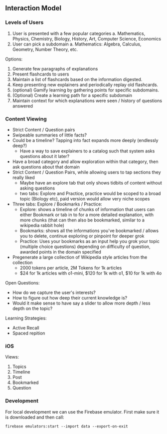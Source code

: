 ## Interaction Model


### Levels of Users
1. User is presented with a few popular categories
    a. Mathematics, Physics, Chemistry, Biology, History, Art, Computer Science, Economics
2. User can pick a subdomain
    a. Mathematics: Algebra, Calculus, Geometry, Number Theory, etc.

Options:
1. Generate few paragraphs of explanations
2. Present flashcards to users
3. Maintain a list of flashcards based on the information digested.
4. Keep presenting new explainers and periodically replay old flashcards.
5. (optional) Gamify learning by gathering points for specific subdomains.
6. (Optional) Create a learning path for a specific subdomain
7. Maintain context for which explanations were seen / history of questions answered

### Content Viewing
- Strict Content / Question pairs
- Swipeable summaries of little facts?
- Could be a timeline? Tapping into fact expands more deeply (endlessly deep?)
  - Have a way to save explainers to a catalog such that system asks questions about it later?
- Have a broad category and allow exploration within that category, then ask questions about that domain
- Strict Content / Question Pairs, while allowing users to tap sections they really liked
  - Maybe have an explore tab that only shows tidbits of content without asking questions
  - two tabs: Explore and Practice, practice would be scoped to a broad topic (Biology etc), paid version would allow very niche scopes 
- Three tabs: Explore / Bookmarks / Practice:
  - Explore: shows a timeline of chunks of information that users can either Bookmark or tab in to for a more detailed explanation, with more chunks (that can then also be bookmarked, similar to a wikipedia rabbit hole)
  - Bookmarks: shows all the informations you've bookmarked / allows you to delete, continue exploring or pinpoint for deeper grok
  - Practice: Uses your bookmarks as an input help you grok your topic (multiple choice questions) depending on difficulty of question, awarded points in the domain specified 
- Pregenerate a large collection of Wikipedia style articles from the collection
  - 2000 tokens per article, 2M Tokens for 1k articles
  - $24 for 1k articles with o1-mini, $120 for 1k with o1, $10 for 1k with 4o 

Open Questions:
- How do we capture the user's interests?
- How to figure out how deep their current knowledge is? 
- Would it make sense to have say a slider to allow more depth / less depth on the topic? 

Learning Strategies:
- Active Recall
- Spaced repition

### iOS
Views:
1. Topics
2. Timeline
3. Post
4. Bookmarked
5. Question

### Development
For local development we can use the Firebase emulator. First make sure it is downloaded and then call:
```
firebase emulators:start --import data --export-on-exit
```
